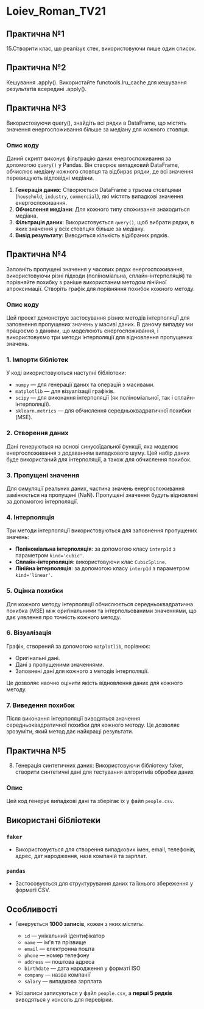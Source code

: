# Loiev_Roman_TV21
## Практична №1
 15.Створити клас, що реалізує стек, використовуючи лише один список.
 
## Практична №2
Кешування .apply(). Використайте functools.lru_cache для кешування результатів всередині .apply().

## Практична №3
Використовуючи query(), знайдіть всі рядки в DataFrame, що містять значення енергоспоживання більше за медіану для кожного стовпця.

### Опис коду
 
Даний скрипт виконує фільтрацію даних енергоспоживання за допомогою `query()` у Pandas. Він створює випадковий DataFrame, 
обчислює медіану кожного стовпця та відбирає рядки, де всі значення перевищують відповідні медіани.

1. **Генерація даних**: Створюється DataFrame з трьома стовпцями (`household`, `industry`, `commercial`),
   які містять випадкові значення енергоспоживання.
2. **Обчислення медіани**: Для кожного типу споживання знаходиться медіана.
3. **Фільтрація даних**: Використовується `query()`, щоб вибрати рядки, в яких значення у всіх стовпцях більше за медіану.
4. **Вивід результату**: Виводиться кількість відібраних рядків.

## Практична №4

Заповніть пропущені значення у часових рядах енергоспоживання, використовуючи різні підходи (поліноміальна, сплайн-інтерполяція) та порівняйте похибку з раніше використаним методом лінійної апроксимації. Створіть графік для порівняння похибок кожного методу.

### Опис коду 

Цей проект демонструє застосування різних методів інтерполяції для заповнення пропущених значень у масиві даних. В даному випадку ми працюємо з даними, що моделюють енергоспоживання, і використовуємо три методи інтерполяції для відновлення пропущених значень.

### 1. Імпорти бібліотек

У коді використовуються наступні бібліотеки:

- `numpy` — для генерації даних та операцій з масивами.
- `matplotlib` — для візуалізації графіків.
- `scipy` — для виконання інтерполяції (як поліноміальної, так і сплайн-інтерполяції).
- `sklearn.metrics` — для обчислення середньоквадратичної похибки (MSE).

### 2. Створення даних

Дані генеруються на основі синусоїдальної функції, яка моделює енергоспоживання з додаванням випадкового шуму. Цей набір даних буде використаний для інтерполяції, а також для обчислення похибок.

### 3. Пропущені значення

Для симуляції реальних даних, частина значень енергоспоживання замінюється на пропущені (NaN). Пропущені значення будуть відновлені за допомогою інтерполяції.

### 4. Інтерполяція

Три методи інтерполяції використовуються для заповнення пропущених значень:

- **Поліноміальна інтерполяція**: за допомогою класу `interp1d` з параметром `kind='cubic'`.
- **Сплайн-інтерполяція**: використовуючи клас `CubicSpline`.
- **Лінійна інтерполяція**: за допомогою класу `interp1d` з параметром `kind='linear'`.

### 5. Оцінка похибки

Для кожного методу інтерполяції обчислюється середньоквадратична похибка (MSE) між оригінальними та інтерпольованими значеннями, що дає уявлення про точність кожного методу.

### 6. Візуалізація

Графік, створений за допомогою `matplotlib`, порівнює:

- Оригінальні дані.
- Дані з пропущеними значеннями.
- Заповнені дані для кожного з методів інтерполяції.

Це дозволяє наочно оцінити якість відновлення даних для кожного методу.

### 7. Виведення похибок

Після виконання інтерполяції виводяться значення середньоквадратичної похибки для кожного методу. Це дозволяє зрозуміти, який метод дає найкращі результати.


## Практична №5

8. Генерація синтетичних даних: Використовуючи бібліотеку faker, створити синтетичні дані для тестування алгоритмів обробки даних

### Опис  
Цей код генерує випадкові дані та зберігає їх у файл `people.csv`.

## Використані бібліотеки  
### `faker`  
- Використовується для створення випадкових імен, email, телефонів, адрес, дат народження, назв компаній та зарплат.  

### `pandas`  
- Застосовується для структурування даних та їхнього збереження у форматі CSV.  

## Особливості  
- Генерується **1000 записів**, кожен з яких містить:  
  - `id` — унікальний ідентифікатор  
  - `name` — ім'я та прізвище  
  - `email` — електронна пошта  
  - `phone` — номер телефону  
  - `address` — поштова адреса  
  - `birthdate` — дата народження у форматі ISO  
  - `company` — назва компанії  
  - `salary` — випадкова зарплата  

- Усі записи записуються у файл `people.csv`, а **перші 5 рядків** виводяться у консоль для перевірки.  
